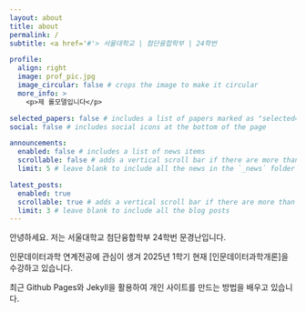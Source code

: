 ```yaml
---
layout: about
title: about
permalink: /
subtitle: <a href='#'> 서울대학교 | 첨단융합학부 | 24학번

profile:
  align: right
  image: prof_pic.jpg
  image_circular: false # crops the image to make it circular
  more_info: >
    <p>제 롤모델입니다</p>

selected_papers: false # includes a list of papers marked as "selected={true}"
social: false # includes social icons at the bottom of the page

announcements:
  enabled: false # includes a list of news items
  scrollable: false # adds a vertical scroll bar if there are more than 3 news items
  limit: 5 # leave blank to include all the news in the `_news` folder

latest_posts:
  enabled: true
  scrollable: true # adds a vertical scroll bar if there are more than 3 new posts items
  limit: 3 # leave blank to include all the blog posts
---
```


안녕하세요.
저는 서울대학교 첨단융합학부 24학번 문경난입니다.

인문데이터과학 연계전공에 관심이 생겨 2025년 1학기 현재 [인문데이터과학개론]을 수강하고 있습니다.

최근 Github Pages와 Jekyll을 활용하여 개인 사이트를 만드는 방법을 배우고 있습니다.

